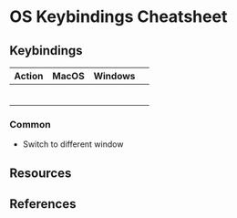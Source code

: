 # OS Keybindings Cheatsheet

## Keybindings

| Action                 | MacOS              | Windows            |          |
|------------------------|------------------- |--------------------|----------|
|                        |                    |                    |          |
|                        |                    |                    |          |
|                        |                    |                    |          |
|                        |                    |                    |          |
|                        |                    |                    |          |
|                        |                    |                    |          |

### Common

- Switch to different window

## Resources

## References
